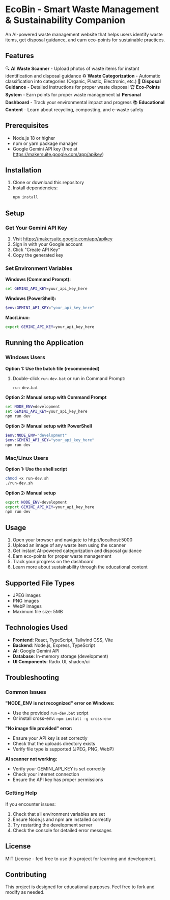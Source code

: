 # EcoBin - Smart Waste Management & Sustainability Companion

An AI-powered waste management website that helps users identify waste items, get disposal guidance, and earn eco-points for sustainable practices.

## Features

🔍 **AI Waste Scanner** - Upload photos of waste items for instant identification and disposal guidance
♻️ **Waste Categorization** - Automatic classification into categories (Organic, Plastic, Electronic, etc.)
🎯 **Disposal Guidance** - Detailed instructions for proper waste disposal
🏆 **Eco-Points System** - Earn points for proper waste management
📊 **Personal Dashboard** - Track your environmental impact and progress
📚 **Educational Content** - Learn about recycling, composting, and e-waste safety

## Prerequisites

- Node.js 18 or higher
- npm or yarn package manager
- Google Gemini API key (free at https://makersuite.google.com/app/apikey)

## Installation

1. Clone or download this repository
2. Install dependencies:
   ```bash
   npm install
   ```

## Setup

### Get Your Gemini API Key

1. Visit https://makersuite.google.com/app/apikey
2. Sign in with your Google account
3. Click "Create API Key"
4. Copy the generated key

### Set Environment Variables

**Windows (Command Prompt):**
```cmd
set GEMINI_API_KEY=your_api_key_here
```

**Windows (PowerShell):**
```powershell
$env:GEMINI_API_KEY="your_api_key_here"
```

**Mac/Linux:**
```bash
export GEMINI_API_KEY=your_api_key_here
```

## Running the Application

### Windows Users

**Option 1: Use the batch file (recommended)**
1. Double-click `run-dev.bat` or run in Command Prompt:
   ```cmd
   run-dev.bat
   ```

**Option 2: Manual setup with Command Prompt**
```cmd
set NODE_ENV=development
set GEMINI_API_KEY=your_api_key_here
npm run dev
```

**Option 3: Manual setup with PowerShell**
```powershell
$env:NODE_ENV="development"
$env:GEMINI_API_KEY="your_api_key_here"
npm run dev
```

### Mac/Linux Users

**Option 1: Use the shell script**
```bash
chmod +x run-dev.sh
./run-dev.sh
```

**Option 2: Manual setup**
```bash
export NODE_ENV=development
export GEMINI_API_KEY=your_api_key_here
npm run dev
```

## Usage

1. Open your browser and navigate to http://localhost:5000
2. Upload an image of any waste item using the scanner
3. Get instant AI-powered categorization and disposal guidance
4. Earn eco-points for proper waste management
5. Track your progress on the dashboard
6. Learn more about sustainability through the educational content

## Supported File Types

- JPEG images
- PNG images
- WebP images
- Maximum file size: 5MB

## Technologies Used

- **Frontend**: React, TypeScript, Tailwind CSS, Vite
- **Backend**: Node.js, Express, TypeScript
- **AI**: Google Gemini API
- **Database**: In-memory storage (development)
- **UI Components**: Radix UI, shadcn/ui

## Troubleshooting

### Common Issues

**"NODE_ENV is not recognized" error on Windows:**
- Use the provided `run-dev.bat` script
- Or install cross-env: `npm install -g cross-env`

**"No image file provided" error:**
- Ensure your API key is set correctly
- Check that the uploads directory exists
- Verify file type is supported (JPEG, PNG, WebP)

**AI scanner not working:**
- Verify your GEMINI_API_KEY is set correctly
- Check your internet connection
- Ensure the API key has proper permissions

### Getting Help

If you encounter issues:
1. Check that all environment variables are set
2. Ensure Node.js and npm are installed correctly
3. Try restarting the development server
4. Check the console for detailed error messages

## License

MIT License - feel free to use this project for learning and development.

## Contributing

This project is designed for educational purposes. Feel free to fork and modify as needed.
